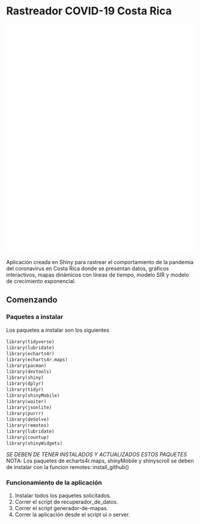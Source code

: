# Rastreador COVID-19 Costa Rica

![LogoDabia](https://raw.githubusercontent.com/DabiaCenter/rastreador_covid_19_costa_rica/master/images/dabia.png)

Aplicación creada en Shiny para rastrear el comportamiento de la pandemia del coronavirus en Costa Rica donde se presentan datos, gráficos interactivos,
mapas dinámicos con líneas de tiempo, modelo SIR y modelo de crecimiento exponencial.

## Comenzando 

### Paquetes a instalar 

Los paquetes a instalar son los siguientes

```
library(tidyverse)
library(lubridate)
library(echarts4r)
library(echarts4r.maps)
library(pacman)
library(devtools)
library(shiny)
library(dplyr)
library(tidyr)
library(shinyMobile)
library(waiter)
library(jsonlite)
library(purrr)
library(deSolve)
library(remotes)
library(lubridate)
library(countup)
library(shinyWidgets)
```

*SE DEBEN DE TENER INSTALADOS Y ACTUALIZADOS ESTOS PAQUETES*
NOTA: Los paquetes de echarts4r.maps, shinyMobile y shinyscroll se deben de instalar con la funcion remotes::install_github() 

### Funcionamiento de la aplicación
1. Instalar todos los paquetes solicitados.
2. Correr el script de recuperador_de_datos.
3. Correr el script generador-de-mapas.
4. Correr la aplicación desde el script ui o server.



